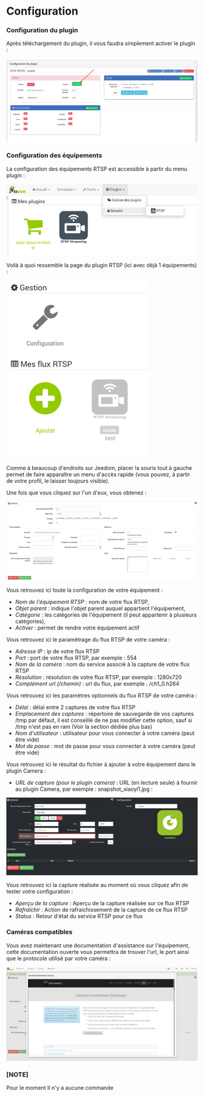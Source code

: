 # Configuration

### Configuration du plugin

Après téléchargement du plugin, il vous faudra simplement activer le plugin :

![RTSP_Plugin_Installation](../images/RTSP_Plugin_Installation.png)

### Configuration des équipements

La configuration des équipements RTSP est accessible à partir du menu plugin :

![RTSP_Menu](../images/RTSP_Menu.png)

Voilà à quoi ressemble la page du plugin RTSP (ici avec déjà 1 équipements) :

![RTSP_MesFlux](../images/RTSP_MesFlux.png)

Comme à beaucoup d'endroits sur Jeedom, placer la souris tout à gauche permet de faire apparaître un menu d'accès rapide (vous pouvez, à partir de votre profil, le laisser toujours visible).

Une fois que vous cliquez sur l'un d'eux, vous obtenez :

![RTSP_Configuration_Equipement](../images/RTSP_Configuration_Equipement.png)

Vous retrouvez ici toute la configuration de votre équipement :

* *Nom de l'équipement RTSP* : nom de votre flux RTSP,
* *Objet parent* : indique l'objet parent auquel appartient l'équipement,
* *Catégorie* : les catégories de l'équipement (il peut appartenir à plusieurs catégories),
* *Activer* : permet de rendre votre équipement actif

Vous retrouvez ici le paramètrage du flux RTSP de votre caméra :

* *Adresse IP* : ip de votre flux RTSP
* *Port* : port de votre flux RTSP, par exemple : 554
* *Nom de la caméra* :  nom du service associé à la capture de votre flux RTSP
* *Résolution* : résolution de votre flux RTSP, par exemple : 1280x720
* *Complément url (/chemin)* : url du flux, par exemple : /ch1_0.h264

Vous retrouvez ici les paramètres optionnels du flux RTSP de votre caméra :

* *Délai* : délai entre 2 captures de votre flux RTSP
* *Emplacement des captures* : répertoire de sauvegarde de vos captures /tmp par défaut, il est conseillé de ne pas modifier cette option, sauf si /tmp n'est pas en ram (Voir la section dédiée plus bas)
* *Nom d'utilisateur* : utilisateur pour vous connecter à votre caméra (peut être vide)
* *Mot de passe* : mot de passe pour vous connecter à votre caméra (peut être vide)

Vous retrouvez ici le résultat du fichier à ajouter à votre équipement dans le plugin Camera :

* *URL de capture (pour le plugin camera)* : URL (en lecture seule) à fournir au plugin Camera, par exemple : snapshot_xiaoyi1.jpg :

![RTSP_Camera](../images/RTSP_Camera.png)


Vous retrouvez ici la capture réalisée au moment où vous cliquez afin de tester votre configuration :

* *Aperçu de la capture* : Aperçu de la capture réalisée sur ce flux RTSP
* *Rafraîchir* : Action de rafraichissement de la capture de ce flux RTSP
* *Status* : Retour d'état du service RTSP pour ce flux

### Caméras compatibles

Vous avez maintenant une documentation d'assistance sur l'équipement, cette documentation ouverte vous permettra de trouver l'url, le port ainsi que le protocole utilisé par votre caméra :

![RTSP_Assistant_Camera](../images/RTSP_Assistant_Camera.png)

### [NOTE]
Pour le moment Il n'y a aucune commande
